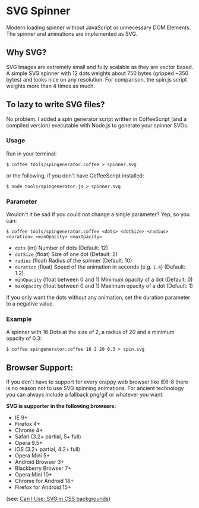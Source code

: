 # SVG Spinner

Modern loading spinner without JavaScript or unnecessary DOM Elements. The spinner and animations are implemented as SVG.

## Why SVG?
SVG Images are extremely small and fully scalable as they are vector based. A simple SVG spinner with 12 dots weights about 750 bytes (gripped ~350 bytes) and looks nice on any resolution. For comparison, the spin.js script weights more than 4 times as much.

## To lazy to write SVG files?
No problem. I added a spin generator script written in CoffeeScript (and a compiled version) executable with Node.js to generate your spinner SVGs.

### Usage
Run in your terminal:

    $ coffee tools/spingenerator.coffee > spinner.svg

or the following, if you don't have CoffeeScript installed:

    $ node tools/spingenerator.js > spinner.svg 
    
### Parameter
Wouldn't it be sad if you could not change a single parameter? Yep, so you can:

    $ coffee tools/spingenerator.coffee <dots> <dotSize> <radius> <duration> <minOpacity> <maxOpacity>
    
* `dots` (int) Number of dots (Default: 12)
* `dotSize` (float) Size of one dot (Default: 2)
* `radius` (float) Radius of the spinner (Default: 10)
* `duration` (float) Speed of the animation in seconds (e.g. `1.4`) (Default: 1.2)
* `minOpacity` (float between 0 and 1) Minimum opacity of a dot (Default: 0)
* `maxOpacity` (float between 0 and 1) Maximum opacity of a dot (Default: 1)

If you only want the dots without any animation, set the duration parameter to a negative value.

### Example

A spinner with 16 Dots at the size of 2, a radius of 20 and a minimum opacity of 0.3:

    $ coffee spingenerator.coffee 16 2 20 0.3 > spin.svg

## Browser Support:

If you don't have to support for every crappy web browser like IE6-8 there is no reason not to use SVG spinning animations. For ancient technology you can always include a fallback png/gif or whatever you want.

**SVG is supporter in the following browsers:**

* IE 9+
* Firefox 4+
* Chrome 4+
* Safari (3.2+ partial, 5+ full)
* Opera 9.5+
* iOS (3.2+ partial, 4.2+ full)
* Opera Mini 5+
* Android Browser 3+
* Blackberry Browser 7+
* Opera Mini 10+
* Chrome for Android 18+
* Firefox for Android 15+

(see: [Can I Use: SVG in CSS backgrounds](http://caniuse.com/#feat=svg-css))